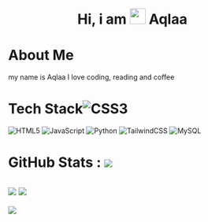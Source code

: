 <div align="center"><h1> Hi, i am <img src="https://raw.githubusercontent.com/TheDudeThatCode/TheDudeThatCode/master/Assets/Hi.gif" width="32px"/> Aqlaa </h1> </div>

# About Me
my name is Aqlaa I love coding, reading and coffee


# Tech Stack![CSS3](https://img.shields.io/badge/css3-%231572B6.svg?style=for-the-badge&logo=css3&logoColor=white)
![HTML5](https://img.shields.io/badge/html5-%23E34F26.svg?style=for-the-badge&logo=html5&logoColor=white)
![JavaScript](https://img.shields.io/badge/javascript-%23323330.svg?style=for-the-badge&logo=javascript&logoColor=%23F7DF1E)
![Python](https://img.shields.io/badge/python-3670A0?style=for-the-badge&logo=python&logoColor=ffdd54)
![TailwindCSS](https://img.shields.io/badge/tailwindcss-%2338B2AC.svg?style=for-the-badge&logo=tailwind-css&logoColor=white)
![MySQL](https://img.shields.io/badge/mysql-%2300f.svg?style=for-the-badge&logo=mysql&logoColor=white)

# GitHub Stats : ![](https://github-readme-stats.vercel.app/api?username=Aqlaa29&hide_border=false&include_all_commits=false&count_private=false)
![](https://github-readme-streak-stats.herokuapp.com/?user=Aqlaa29&hide_border=false)
![](https://github-readme-stats.vercel.app/api/top-langs/?username=Aqlaa29&hide_border=false&include_all_commits=false&count_private=false&layout=compact)
---
[![](https://visitcount.itsvg.in/api?id=Aqlaa29&icon=0&color=0)](https://visitcount.itsvg.in)
<!-- made using https://prm.pushkaryadav.in -->

